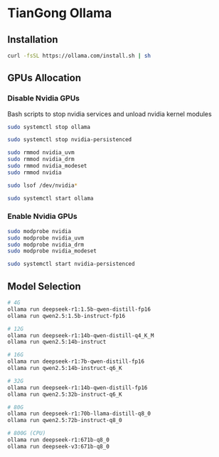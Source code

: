 # TianGong Ollama

## Installation
```bash
curl -fsSL https://ollama.com/install.sh | sh
```

## GPUs Allocation

### Disable Nvidia GPUs
Bash scripts to stop nvidia services and unload nvidia kernel modules

```bash
sudo systemctl stop ollama

sudo systemctl stop nvidia-persistenced

sudo rmmod nvidia_uvm
sudo rmmod nvidia_drm
sudo rmmod nvidia_modeset
sudo rmmod nvidia

sudo lsof /dev/nvidia*

sudo systemctl start ollama
```
### Enable Nvidia GPUs
```bash
sudo modprobe nvidia
sudo modprobe nvidia_uvm
sudo modprobe nvidia_drm
sudo modprobe nvidia_modeset

sudo systemctl start nvidia-persistenced
```

## Model Selection
```bash
# 4G
ollama run deepseek-r1:1.5b-qwen-distill-fp16
ollama run qwen2.5:1.5b-instruct-fp16

# 12G
ollama run deepseek-r1:14b-qwen-distill-q4_K_M
ollama run qwen2.5:14b-instruct

# 16G
ollama run deepseek-r1:7b-qwen-distill-fp16
ollama run qwen2.5:14b-instruct-q6_K

# 32G
ollama run deepseek-r1:14b-qwen-distill-fp16
ollama run qwen2.5:32b-instruct-q6_K

# 80G
ollama run deepseek-r1:70b-llama-distill-q8_0
ollama run qwen2.5:72b-instruct-q8_0

# 800G (CPU)
ollama run deepseek-r1:671b-q8_0
ollama run deepseek-v3:671b-q8_0
```
